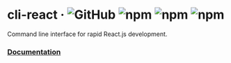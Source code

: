 # cli-react &middot; ![GitHub](https://img.shields.io/github/license/ongw20/cli-react.svg) ![npm](https://img.shields.io/npm/v/cli-react-app.svg?label=cli-react-app) ![npm](https://img.shields.io/npm/v/cli-react-service.svg?label=cli-react-service) ![npm](https://img.shields.io/npm/v/cli-react-utils.svg?label=cli-react-utils)
Command line interface for rapid React.js development.

### [Documentation](https://github.com/ongw20/cli-react/tree/master/packages/cli-react-app#readme)
